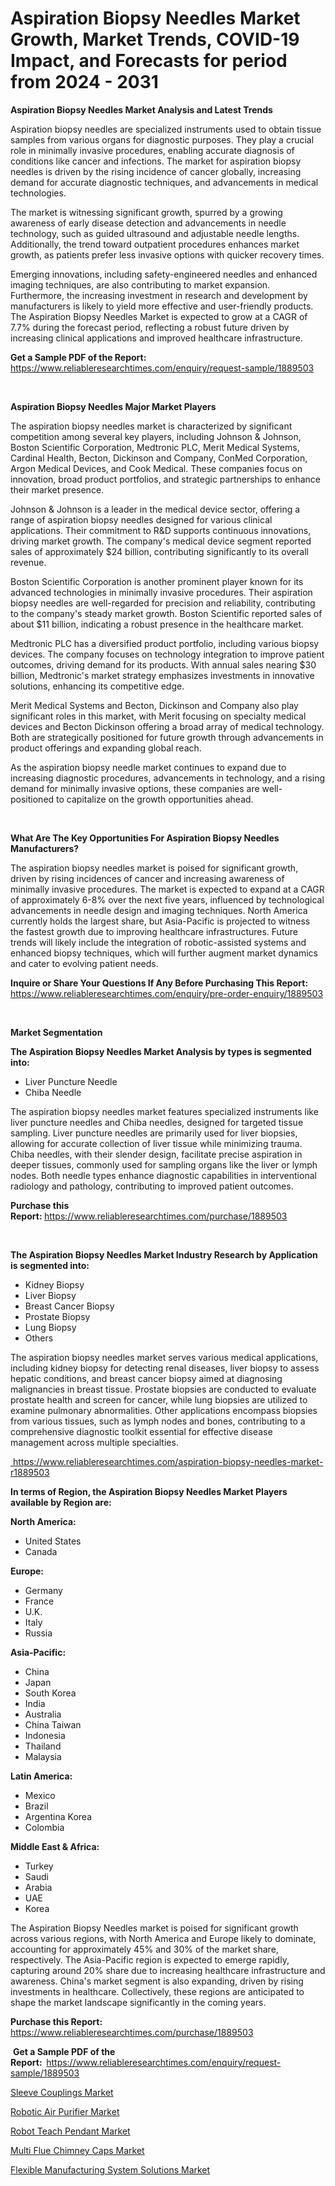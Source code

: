 <p><h1>Aspiration Biopsy Needles Market Growth, Market Trends, COVID-19 Impact, and Forecasts for period from 2024 - 2031</h1></p><p><strong>Aspiration Biopsy Needles Market Analysis and Latest Trends</strong></p>
<p><p>Aspiration biopsy needles are specialized instruments used to obtain tissue samples from various organs for diagnostic purposes. They play a crucial role in minimally invasive procedures, enabling accurate diagnosis of conditions like cancer and infections. The market for aspiration biopsy needles is driven by the rising incidence of cancer globally, increasing demand for accurate diagnostic techniques, and advancements in medical technologies.</p><p>The market is witnessing significant growth, spurred by a growing awareness of early disease detection and advancements in needle technology, such as guided ultrasound and adjustable needle lengths. Additionally, the trend toward outpatient procedures enhances market growth, as patients prefer less invasive options with quicker recovery times. </p><p>Emerging innovations, including safety-engineered needles and enhanced imaging techniques, are also contributing to market expansion. Furthermore, the increasing investment in research and development by manufacturers is likely to yield more effective and user-friendly products. The Aspiration Biopsy Needles Market is expected to grow at a CAGR of 7.7% during the forecast period, reflecting a robust future driven by increasing clinical applications and improved healthcare infrastructure.</p></p>
<p><strong>Get a Sample PDF of the Report:&nbsp;</strong> <a href="https://www.reliableresearchtimes.com/enquiry/request-sample/1889503?utm_campaign=1598&utm_medium=2&utm_source=Github&utm_content=ia&utm_term=24102024&utm_id=aspiration-biopsy-needles">https://www.reliableresearchtimes.com/enquiry/request-sample/1889503</a></p>
<p>&nbsp;</p>
<p><strong>Aspiration Biopsy Needles Major Market Players</strong></p>
<p><p>The aspiration biopsy needles market is characterized by significant competition among several key players, including Johnson & Johnson, Boston Scientific Corporation, Medtronic PLC, Merit Medical Systems, Cardinal Health, Becton, Dickinson and Company, ConMed Corporation, Argon Medical Devices, and Cook Medical. These companies focus on innovation, broad product portfolios, and strategic partnerships to enhance their market presence.</p><p>Johnson & Johnson is a leader in the medical device sector, offering a range of aspiration biopsy needles designed for various clinical applications. Their commitment to R&D supports continuous innovations, driving market growth. The company's medical device segment reported sales of approximately $24 billion, contributing significantly to its overall revenue.</p><p>Boston Scientific Corporation is another prominent player known for its advanced technologies in minimally invasive procedures. Their aspiration biopsy needles are well-regarded for precision and reliability, contributing to the company's steady market growth. Boston Scientific reported sales of about $11 billion, indicating a robust presence in the healthcare market.</p><p>Medtronic PLC has a diversified product portfolio, including various biopsy devices. The company focuses on technology integration to improve patient outcomes, driving demand for its products. With annual sales nearing $30 billion, Medtronic's market strategy emphasizes investments in innovative solutions, enhancing its competitive edge.</p><p>Merit Medical Systems and Becton, Dickinson and Company also play significant roles in this market, with Merit focusing on specialty medical devices and Becton Dickinson offering a broad array of medical technology. Both are strategically positioned for future growth through advancements in product offerings and expanding global reach.</p><p>As the aspiration biopsy needle market continues to expand due to increasing diagnostic procedures, advancements in technology, and a rising demand for minimally invasive options, these companies are well-positioned to capitalize on the growth opportunities ahead.</p></p>
<p>&nbsp;</p>
<p><strong>What Are The Key Opportunities For Aspiration Biopsy Needles Manufacturers?</strong></p>
<p><p>The aspiration biopsy needles market is poised for significant growth, driven by rising incidences of cancer and increasing awareness of minimally invasive procedures. The market is expected to expand at a CAGR of approximately 6-8% over the next five years, influenced by technological advancements in needle design and imaging techniques. North America currently holds the largest share, but Asia-Pacific is projected to witness the fastest growth due to improving healthcare infrastructures. Future trends will likely include the integration of robotic-assisted systems and enhanced biopsy techniques, which will further augment market dynamics and cater to evolving patient needs.</p></p>
<p><strong>Inquire or Share Your Questions If Any Before Purchasing This Report:</strong> <a href="https://www.reliableresearchtimes.com/enquiry/pre-order-enquiry/1889503?utm_campaign=1598&utm_medium=2&utm_source=Github&utm_content=ia&utm_term=24102024&utm_id=aspiration-biopsy-needles">https://www.reliableresearchtimes.com/enquiry/pre-order-enquiry/1889503</a></p>
<p>&nbsp;</p>
<p><strong>Market Segmentation</strong></p>
<p><strong>The Aspiration Biopsy Needles Market Analysis by types is segmented into:</strong></p>
<p><ul><li>Liver Puncture Needle</li><li>Chiba Needle</li></ul></p>
<p><p>The aspiration biopsy needles market features specialized instruments like liver puncture needles and Chiba needles, designed for targeted tissue sampling. Liver puncture needles are primarily used for liver biopsies, allowing for accurate collection of liver tissue while minimizing trauma. Chiba needles, with their slender design, facilitate precise aspiration in deeper tissues, commonly used for sampling organs like the liver or lymph nodes. Both needle types enhance diagnostic capabilities in interventional radiology and pathology, contributing to improved patient outcomes.</p></p>
<p><strong>Purchase this Report:&nbsp;</strong><a href="https://www.reliableresearchtimes.com/purchase/1889503?utm_campaign=1598&utm_medium=2&utm_source=Github&utm_content=ia&utm_term=24102024&utm_id=aspiration-biopsy-needles">https://www.reliableresearchtimes.com/purchase/1889503</a></p>
<p>&nbsp;</p>
<p><strong>The Aspiration Biopsy Needles Market Industry Research by Application is segmented into:</strong></p>
<p><ul><li>Kidney Biopsy</li><li>Liver Biopsy</li><li>Breast Cancer Biopsy</li><li>Prostate Biopsy</li><li>Lung Biopsy</li><li>Others</li></ul></p>
<p><p>The aspiration biopsy needles market serves various medical applications, including kidney biopsy for detecting renal diseases, liver biopsy to assess hepatic conditions, and breast cancer biopsy aimed at diagnosing malignancies in breast tissue. Prostate biopsies are conducted to evaluate prostate health and screen for cancer, while lung biopsies are utilized to examine pulmonary abnormalities. Other applications encompass biopsies from various tissues, such as lymph nodes and bones, contributing to a comprehensive diagnostic toolkit essential for effective disease management across multiple specialties.</p></p>
<p><a href="https://www.reliableresearchtimes.com/aspiration-biopsy-needles-market-r1889503?utm_campaign=1598&utm_medium=2&utm_source=Github&utm_content=ia&utm_term=24102024&utm_id=aspiration-biopsy-needles">&nbsp;https://www.reliableresearchtimes.com/aspiration-biopsy-needles-market-r1889503</a></p>
<p><strong>In terms of Region, the Aspiration Biopsy Needles Market Players available by Region are:</strong></p>
<p>
    <p> <strong> North America: </strong>
        <ul>
            <li>United States</li>
            <li>Canada</li>
        </ul>
        </p> 
    <p> <strong> Europe: </strong>
        <ul>
            <li>Germany</li>
            <li>France</li>
            <li>U.K.</li>
            <li>Italy</li>
            <li>Russia</li>
        </ul>
        </p> 
    <p> <strong> Asia-Pacific: </strong>
        <ul>
            <li>China</li>
            <li>Japan</li>
            <li>South Korea</li>
            <li>India</li>
            <li>Australia</li>
            <li>China Taiwan</li>
            <li>Indonesia</li>
            <li>Thailand</li>
            <li>Malaysia</li>
        </ul>
        </p> 
    <p> <strong> Latin America: </strong>
        <ul>
            <li>Mexico</li>
            <li>Brazil</li>
            <li>Argentina Korea</li>
            <li>Colombia</li>
        </ul>
        </p> 
    <p> <strong> Middle East & Africa: </strong>
        <ul>
            <li>Turkey</li>
            <li>Saudi</li>
            <li>Arabia</li>
            <li>UAE</li>
            <li>Korea</li>
        </ul>
    </p>
    </p>
<p><p>The Aspiration Biopsy Needles market is poised for significant growth across various regions, with North America and Europe likely to dominate, accounting for approximately 45% and 30% of the market share, respectively. The Asia-Pacific region is expected to emerge rapidly, capturing around 20% share due to increasing healthcare infrastructure and awareness. China's market segment is also expanding, driven by rising investments in healthcare. Collectively, these regions are anticipated to shape the market landscape significantly in the coming years.</p></p>
<p><strong>Purchase this Report: </strong><a href="https://www.reliableresearchtimes.com/purchase/1889503?utm_campaign=1598&utm_medium=2&utm_source=Github&utm_content=ia&utm_term=24102024&utm_id=aspiration-biopsy-needles">https://www.reliableresearchtimes.com/purchase/1889503</a></p>
<p>&nbsp;<strong>Get a Sample PDF of the Report:&nbsp;&nbsp;</strong><a href="https://www.reliableresearchtimes.com/enquiry/request-sample/1889503?utm_campaign=1598&utm_medium=2&utm_source=Github&utm_content=ia&utm_term=24102024&utm_id=aspiration-biopsy-needles">https://www.reliableresearchtimes.com/enquiry/request-sample/1889503</a></p>
<p><strong></strong></p>
<p><p><a href="https://www.linkedin.com/pulse/sleeve-couplings-market-investigation-industry-evolution-forecast-nxfae?utm_campaign=1598&utm_medium=2&utm_source=Github&utm_content=ia&utm_term=24102024&utm_id=aspiration-biopsy-needles">Sleeve Couplings Market</a></p><p><a href="https://www.linkedin.com/pulse/robotic-air-purifier-landscape-product-spectrum-market-trajectories-cqizf?utm_campaign=1598&utm_medium=2&utm_source=Github&utm_content=ia&utm_term=24102024&utm_id=aspiration-biopsy-needles">Robotic Air Purifier Market</a></p><p><a href="https://www.linkedin.com/pulse/navigating-global-robot-teach-pendant-market-from-trends-strategy-kqmne?utm_campaign=1598&utm_medium=2&utm_source=Github&utm_content=ia&utm_term=24102024&utm_id=aspiration-biopsy-needles">Robot Teach Pendant Market</a></p><p><a href="https://www.linkedin.com/pulse/global-multi-flue-chimney-caps-market-sector2024-2031-metrics-ns2re?utm_campaign=1598&utm_medium=2&utm_source=Github&utm_content=ia&utm_term=24102024&utm_id=aspiration-biopsy-needles">Multi Flue Chimney Caps Market</a></p><p><a href="https://github.com/MariaWashington76/Market-Research-Report-List-1/blob/main/flexible-manufacturing-system-solutions-market.md?utm_campaign=1598&utm_medium=2&utm_source=Github&utm_content=ia&utm_term=24102024&utm_id=aspiration-biopsy-needles">Flexible Manufacturing System Solutions Market</a></p></p>